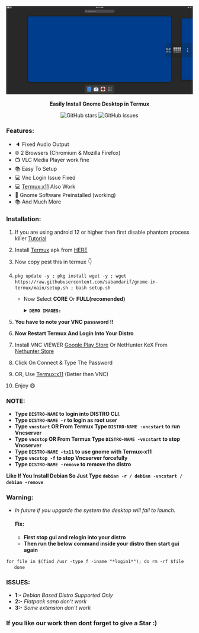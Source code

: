 
<center><img src="images/demo-gnome.png"></center>
<p align="center"><b>Easily Install Gnome Desktop in Termux</b></p>

<div align="center">

![GitHub stars](https://img.shields.io/github/stars/sabamdarif/gnome-in-termux)
![GitHub issues](https://img.shields.io/github/issues/sabamdarif/gnome-in-termux)

</div>

### Features:

- :speaker: Fixed Audio Output
- :globe_with_meridians: 2 Browsers (Chromium & Mozilla Firefox)
- :tv: VLC Media Player work fine
- :books: Easy To Setup
- :computer: Vnc Login Issue Fixed
- :computer: [Termux:x11](https://github.com/termux/termux-x11) Also Work
- :hammer: Gnome Software Preinstalled (working)
- :books: And Much More

### Installation:
1. If you are using android 12 or higher then first disable phantom process killer [Tutorial](https://termux.xyz/how-to-fix-termux-error-process-completed-signal-9-press-enter/)
2. Install [Termux](https://termux.com) apk from [HERE](https://f-droid.org/en/packages/com.termux/)
3. Now copy pest this in termux 👇
4. 
   ```
   pkg update -y ; pkg install wget -y ; wget https://raw.githubusercontent.com/sabamdarif/gnome-in-termux/main/setup.sh ; bash setup.sh 
    ```
   - Now Select **CORE** Or **FULL(recomended)**
       <details>
       <summary><b><code>DEMO IMAGES: </code></b></summary>

       |CORE|FULL|
       |--|--|
       |![img](/images/core-gnome.png)|![img](/images/full-gnome.png)|
      </details>

5. **You have to note your VNC password !!**
6. **Now Restart Termux And Login Into Your Distro**
7. Install VNC VIEWER [Google Play Store](https://play.google.com/store/apps/details?id=com.realvnc.viewer.android&hl=en)
Or NetHunter KeX From [Nethunter Store](https://store.nethunter.com/en/packages/com.offsec.nethunter.kex/)
8. Click On Connect & Type The Password
9. OR, Use [Termux:x11](https://github.com/termux/termux-x11/releases) (Better then VNC)
10. Enjoy :smile:

### NOTE:

- **Type `DISTRO-NAME` to login into DISTRO CLI.**
- **Type `DISTRO-NAME -r` to login as root user**
- **Type `vncstart` OR From Termux Type `DISTRO-NAME -vncstart` to run Vncserver**
- **Type `vncstop` OR From Termux Type `DISTRO-NAME -vncstart` to stop Vncserver**
- **Type `DISTRO-NAME -tx11` to use gnome with Termux-x11**
- **Type `vncstop -f` to stop Vncserver forcefully**
- **Type `DISTRO-NAME -remove` to remove the distro**

**Like If You Install Debian So Just Type `debian -r / debian -vncstart / debian -remove`**

### Warning: 
- *In future if you upgarde the system the desktop will fail to launch.*
  #### Fix:
  - **First stop gui and relogin into your distro**
  - **Then run the below command inside your distro then start gui again**
```
for file in $(find /usr -type f -iname "*login1*"); do rm -rf $file
   done
```

### ISSUES:
- **1:-** *Debian Based Distro Supported Only*
- **2:-** *Flatpack sanp don't work*
- **3:-** *Some extension don't work*

### If you like our work then dont forget to give a Star :)

